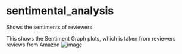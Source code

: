 # sentimental_analysis
Shows the sentiments of reviewers



This shows the Sentiment Graph plots, which is taken from reviewers reviews from Amazon
![image](https://github.com/user-attachments/assets/a359af55-bdf2-4d14-82ff-fb990e76dde7)
